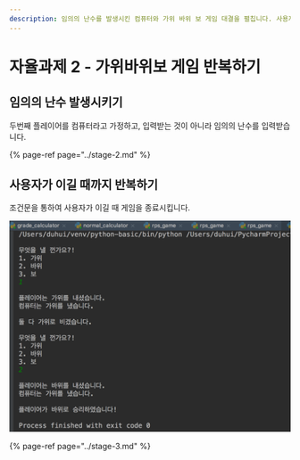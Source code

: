 ```yaml
---
description: 임의의 난수를 발생시킨 컴퓨터와 가위 바위 보 게임 대결을 펼칩니다. 사용자가 이길 때 까지 게임을 반복합니다.
---
```


# 자율과제 2 - 가위바위보 게임 반복하기

## 임의의 난수 발생시키기

두번째 플레이어를 컴퓨터라고 가정하고, 입력받는 것이 아니라 임의의 난수를 입력받습니다.

{% page-ref page="../stage-2.md" %}

## 사용자가 이길 때까지 반복하기

조건문을 통하여 사용자가 이길 때 게임을 종료시킵니다.

![&#xAC00;&#xC704; &#xBC14;&#xC704; &#xBCF4; &#xAC8C;&#xC784;](../../.gitbook/assets/image%20%28125%29.png)

{% page-ref page="../stage-3.md" %}

